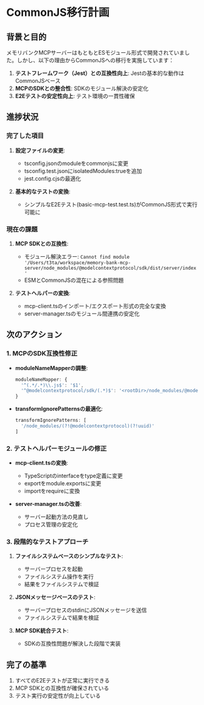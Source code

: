 # CommonJS移行計画

## 背景と目的

メモリバンクMCPサーバーはもともとESモジュール形式で開発されていました。しかし、以下の理由からCommonJSへの移行を実施しています：

1. **テストフレームワーク（Jest）との互換性向上**: Jestの基本的な動作はCommonJSベース
2. **MCPのSDKとの整合性**: SDKのモジュール解決の安定化
3. **E2Eテストの安定性向上**: テスト環境の一貫性確保

## 進捗状況

### 完了した項目

1. **設定ファイルの変更**:
   - tsconfig.jsonのmoduleをcommonjsに変更
   - tsconfig.test.jsonにisolatedModules:trueを追加
   - jest.config.cjsの最適化

2. **基本的なテストの変換**:
   - シンプルなE2Eテスト(basic-mcp-test.test.ts)がCommonJS形式で実行可能に

### 現在の課題

1. **MCP SDKとの互換性**:
   - モジュール解決エラー: `Cannot find module '/Users/t3ta/workspace/memory-bank-mcp-server/node_modules/@modelcontextprotocol/sdk/dist/server/index'`
   - ESMとCommonJSの混在による参照問題

2. **テストヘルパーの変換**:
   - mcp-client.tsのインポート/エクスポート形式の完全な変換
   - server-manager.tsのモジュール間連携の安定化

## 次のアクション

### 1. MCPのSDK互換性修正

- **moduleNameMapperの調整**:
  ```javascript
  moduleNameMapper: {
    '^(.*/.*)\\.js$': '$1',
    '^@modelcontextprotocol/sdk/(.*)$': '<rootDir>/node_modules/@modelcontextprotocol/sdk/dist/$1'
  }
  ```

- **transformIgnorePatternsの最適化**:
  ```javascript
  transformIgnorePatterns: [
    '/node_modules/(?!@modelcontextprotocol)(?!uuid)'
  ]
  ```

### 2. テストヘルパーモジュールの修正

- **mcp-client.tsの変換**:
  - TypeScriptのinterfaceをtype定義に変更
  - exportをmodule.exportsに変更
  - importをrequireに変換

- **server-manager.tsの改善**:
  - サーバー起動方法の見直し
  - プロセス管理の安定化

### 3. 段階的なテストアプローチ

1. **ファイルシステムベースのシンプルなテスト**:
   - サーバープロセスを起動
   - ファイルシステム操作を実行
   - 結果をファイルシステムで検証

2. **JSONメッセージベースのテスト**:
   - サーバープロセスのstdinにJSONメッセージを送信
   - ファイルシステムで結果を検証

3. **MCP SDK統合テスト**:
   - SDKの互換性問題が解決した段階で実装

## 完了の基準

1. すべてのE2Eテストが正常に実行できる
2. MCP SDKとの互換性が確保されている
3. テスト実行の安定性が向上している
